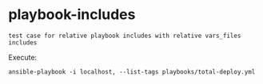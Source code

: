 # playbook-includes
    test case for relative playbook includes with relative vars_files includes

Execute:

```
ansible-playbook -i localhost, --list-tags playbooks/total-deploy.yml 
```
